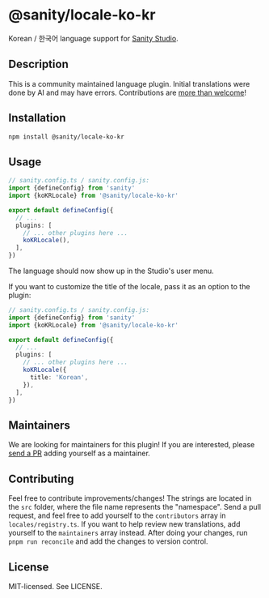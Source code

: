 # @sanity/locale-ko-kr

Korean / 한국어 language support for [Sanity Studio](https://www.sanity.io/).

## Description

This is a community maintained language plugin. Initial translations were done by AI and may have errors. Contributions are [more than welcome](#contributing)!

## Installation

```sh
npm install @sanity/locale-ko-kr
```

## Usage

```ts
// sanity.config.ts / sanity.config.js:
import {defineConfig} from 'sanity'
import {koKRLocale} from '@sanity/locale-ko-kr'

export default defineConfig({
  // ...
  plugins: [
    // ... other plugins here ...
    koKRLocale(),
  ],
})
```

The language should now show up in the Studio's user menu.

If you want to customize the title of the locale, pass it as an option to the plugin:

```ts
// sanity.config.ts / sanity.config.js:
import {defineConfig} from 'sanity'
import {koKRLocale} from '@sanity/locale-ko-kr'

export default defineConfig({
  // ...
  plugins: [
    // ... other plugins here ...
    koKRLocale({
      title: 'Korean',
    }),
  ],
})
```

## Maintainers

We are looking for maintainers for this plugin!
If you are interested, please [send a PR](/CONTRIBUTING.md#maintaining-a-locale) adding yourself as a maintainer.

## Contributing

Feel free to contribute improvements/changes! The strings are located in the `src` folder, where the file name represents the "namespace". Send a pull request, and feel free to add yourself to the `contributors` array in `locales/registry.ts`. If you want to help review new translations, add yourself to the `maintainers` array instead. After doing your changes, run `pnpm run reconcile` and add the changes to version control.

## License

MIT-licensed. See LICENSE.
